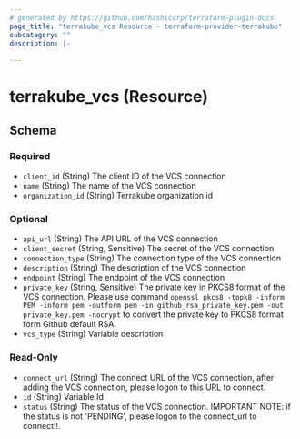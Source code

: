 ```yaml
---
# generated by https://github.com/hashicorp/terraform-plugin-docs
page_title: "terrakube_vcs Resource - terraform-provider-terrakube"
subcategory: ""
description: |-
  
---
```


# terrakube_vcs (Resource)





<!-- schema generated by tfplugindocs -->
## Schema

### Required

- `client_id` (String) The client ID of the VCS connection
- `name` (String) The name of the VCS connection
- `organization_id` (String) Terrakube organization id

### Optional

- `api_url` (String) The API URL of the VCS connection
- `client_secret` (String, Sensitive) The secret of the VCS connection
- `connection_type` (String) The connection type of the VCS connection
- `description` (String) The description of the VCS connection
- `endpoint` (String) The endpoint of the VCS connection
- `private_key` (String, Sensitive) The private key in PKCS8 format of the VCS connection. Please use command `openssl pkcs8 -topk8 -inform PEM -inform pem -outform pem -in github_rsa_private_key.pem -out private_key.pem -nocrypt` to convert the private key to PKCS8 format form Github default RSA.
- `vcs_type` (String) Variable description

### Read-Only

- `connect_url` (String) The connect URL of the VCS connection, after adding the VCS connection, please logon to this URL to connect.
- `id` (String) Variable Id
- `status` (String) The status of the VCS connection. IMPORTANT NOTE: if the status is not 'PENDING', please logon to the connect_url to connect!!.
